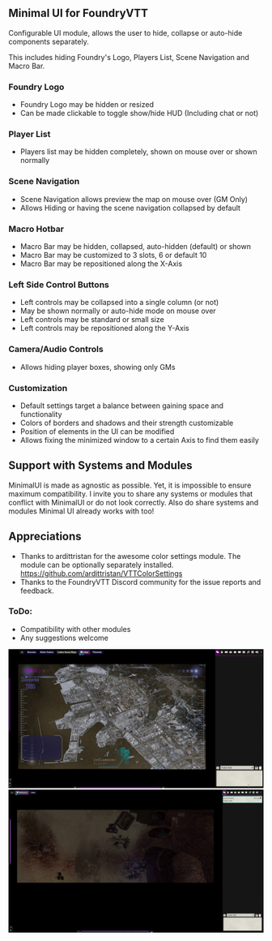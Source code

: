 ## Minimal UI for FoundryVTT

Configurable UI module, allows the user to hide, collapse or auto-hide components separately.

This includes hiding Foundry's Logo, Players List, Scene Navigation and Macro Bar.

### Foundry Logo
* Foundry Logo may be hidden or resized
* Can be made clickable to toggle show/hide HUD (Including chat or not)
  
### Player List
* Players list may be hidden completely, shown on mouse over or shown normally
  
### Scene Navigation
* Scene Navigation allows preview the map on mouse over (GM Only)
* Allows Hiding or having the scene navigation collapsed by default

### Macro Hotbar
* Macro Bar may be hidden, collapsed, auto-hidden (default) or shown
* Macro Bar may be customized to 3 slots, 6 or default 10
* Macro Bar may be repositioned along the X-Axis

### Left Side Control Buttons
* Left controls may be collapsed into a single column (or not)
* May be shown normally or auto-hide mode on mouse over 
* Left controls may be standard or small size
* Left controls may be repositioned along the Y-Axis

### Camera/Audio Controls
* Allows hiding player boxes, showing only GMs
  
### Customization
* Default settings target a balance between gaining space and functionality
* Colors of borders and shadows and their strength customizable
* Position of elements in the UI can be modified
* Allows fixing the minimized window to a certain Axis to find them easily

## Support with Systems and Modules
MinimalUI is made as agnostic as possible. Yet, it is impossible to ensure maximum compatibility.
I invite you to share any systems or modules that conflict with MinimalUI or do not look correctly.
Also do share systems and modules Minimal UI already works with too!

## Appreciations
* Thanks to ardittristan for the awesome color settings module. The module can be optionally separately installed.
https://github.com/ardittristan/VTTColorSettings
* Thanks to the FoundryVTT Discord community for the issue reports and feedback.

### ToDo:
* Compatibility with other modules
* Any suggestions welcome

![Example GIF](./examplegif-long3.gif)
![Example Image](./example12.jpg)